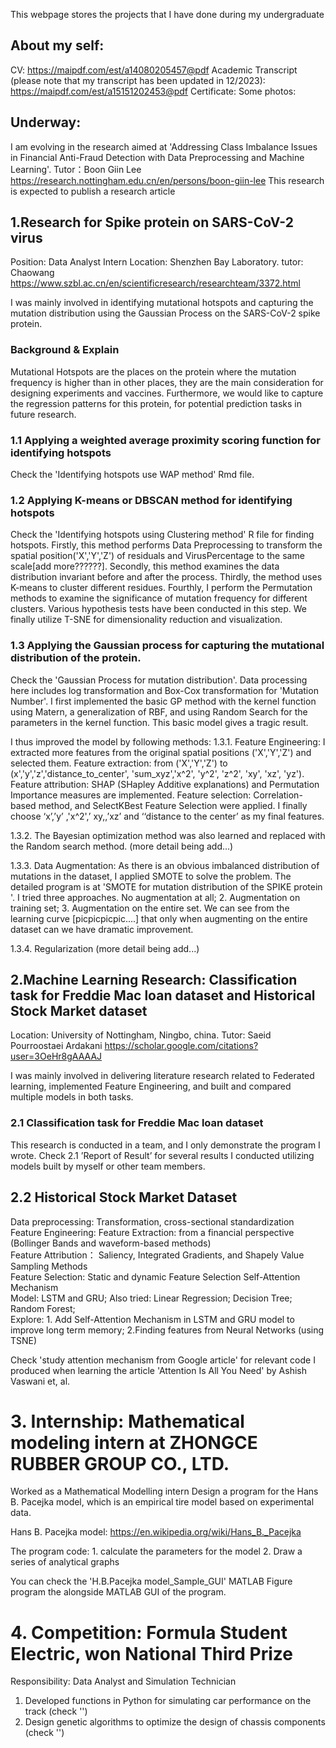 This webpage stores the projects that I have done during my undergraduate
## About my self:
CV: https://maipdf.com/est/a14080205457@pdf
Academic Transcript (please note that my transcript has been updated in 12/2023): https://maipdf.com/est/a15151202453@pdf
Certificate:
Some photos:

## Underway: 
I am evolving in the research aimed at 'Addressing Class Imbalance Issues in Financial Anti-Fraud Detection with Data Preprocessing and Machine Learning'.
Tutor：Boon Giin Lee https://research.nottingham.edu.cn/en/persons/boon-giin-lee
This research is expected to publish a research article


## 1.Research for Spike protein on SARS-CoV-2 virus 

Position: Data Analyst Intern
Location: Shenzhen Bay Laboratory.
tutor: Chaowang https://www.szbl.ac.cn/en/scientificresearch/researchteam/3372.html

I was mainly involved in identifying mutational hotspots and capturing the mutation distribution using the Gaussian Process on the SARS-CoV-2 spike protein.

### Background & Explain
Mutational Hotspots are the places on the protein where the mutation frequency is higher than in other places, they are the main consideration for designing experiments and vaccines. Furthermore, we would like to capture the regression patterns for this protein, for potential prediction tasks in future research.

### 1.1 Applying a weighted average proximity scoring function for identifying hotspots
Check the 'Identifying hotspots use WAP method' Rmd file.

### 1.2 Applying K-means or DBSCAN method for identifying hotspots
Check the 'Identifying hotspots using Clustering method' R file for finding hotspots. Firstly, this method performs Data Preprocessing to transform the spatial position('X','Y','Z') of residuals and VirusPercentage to the same scale[add more??????]. Secondly, this method examines the data distribution invariant before and after the process. Thirdly, the method uses K-means to cluster different residues. Fourthly, I perform the Permutation methods to examine the significance of mutation frequency for different clusters. Various hypothesis tests have been conducted in this step. We finally utilize T-SNE for dimensionality reduction and visualization.

### 1.3 Applying the Gaussian process for capturing the mutational distribution of the protein.
Check the 'Gaussian Process for mutation distribution'. Data processing here includes log transformation and Box-Cox transformation for 'Mutation Number'. I first implemented the basic GP method with the kernel function using Matern, a generalization of RBF, and using Random Search for the parameters in the kernel function. This basic model gives a tragic result. 

I thus improved the model by following methods:
1.3.1. Feature Engineering: I extracted more features from the original spatial positions ('X','Y','Z') and selected them. Feature extraction: from ('X','Y','Z') to (x','y','z','distance_to_center', 'sum_xyz','x^2', 'y^2', 'z^2', 'xy', 'xz', 'yz'). Feature attribution: SHAP (SHapley Additive explanations) and Permutation Importance measures are implemented. Feature selection: Correlation-based method, and SelectKBest Feature Selection were applied. I finally choose  ‘x’,’y’ ,'x^2',’ xy,,’xz’ and ‘‘distance to the center’ as my final features.
   
1.3.2. The Bayesian optimization method was also learned and replaced with the Random search method. (more detail being add...)
 
1.3.3. Data Augmentation: As there is an obvious imbalanced distribution of mutations in the dataset, I applied SMOTE to solve the problem. The detailed program is at 'SMOTE for mutation distribution of the SPIKE protein '. I tried three approaches. No augmentation at all; 2. Augmentation on training set; 3. Augmentation on the entire set. We can see from the learning curve [picpicpicpic....] that only when augmenting on the entire dataset can we have dramatic improvement.
  
1.3.4. Regularization (more detail being add...)

## 2.Machine Learning Research: Classification task for Freddie Mac loan dataset and Historical Stock Market dataset
Location: University of Nottingham, Ningbo, china.
Tutor: Saeid Pourroostaei Ardakani  https://scholar.google.com/citations?user=3OeHr8gAAAAJ

I was mainly involved in delivering literature research related to Federated learning, implemented Feature Engineering, and built and compared multiple models in both tasks.

### 2.1 Classification task for Freddie Mac loan dataset 
This research is conducted in a team, and I only demonstrate the program I wrote. Check 2.1 ’Report of Result’ for several results I conducted utilizing models built by myself or other team members.

## 2.2 Historical Stock Market Dataset
Data preprocessing: Transformation, cross-sectional standardization <br> Feature Engineering: Feature Extraction: from a financial perspective (Bollinger Bands and waveform-based methods) <br> Feature Attribution： Saliency, Integrated Gradients, and Shapely Value Sampling Methods <br> Feature Selection: Static and dynamic Feature Selection Self-Attention Mechanism<br> Model: LSTM and GRU; Also tried: Linear Regression; Decision Tree; Random Forest; <br> Explore: 1. Add Self-Attention Mechanism in LSTM and GRU model to improve long term memory; 2.Finding features from Neural Networks (using TSNE)

Check 'study attention mechanism from Google article' for relevant code I produced when learning the article 'Attention Is All You Need' by Ashish Vaswani et, al.


 # 3. Internship: Mathematical modeling intern at ZHONGCE RUBBER GROUP CO., LTD.

Worked as a Mathematical Modelling intern
Design a program for the Hans B. Pacejka model, which is an empirical tire model based on experimental data.

Hans B. Pacejka model: https://en.wikipedia.org/wiki/Hans_B._Pacejka

The program code: 1. calculate the parameters for the model
2. Draw a series of analytical graphs

You can check the 'H.B.Pacejka model_Sample_GUI' MATLAB Figure program the alongside MATLAB GUI of the program. 

# 4. Competition: Formula Student Electric, won National Third Prize
Responsibility: Data Analyst and Simulation Technician

1. Developed functions in Python for simulating car performance on the track (check '')
2. Design genetic algorithms to optimize the design of chassis components (check '')




















